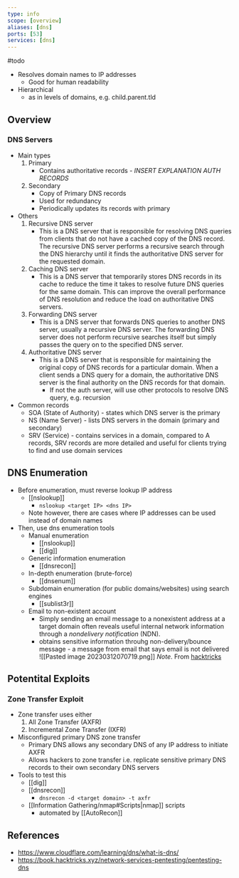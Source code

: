 ```yaml
---
type: info
scope: [overview]
aliases: [dns]
ports: [53]
services: [dns]
---
```


#todo 

- Resolves domain names to IP addresses
	- Good for human readability
- Hierarchical 
	- as in levels of domains, e.g. child.parent.tld

## Overview

### DNS Servers
- Main types
	1. Primary
		- Contains authoritative records - *INSERT EXPLANATION AUTH RECORDS*
	2. Secondary
		- Copy of Primary DNS records
		- Used for redundancy
		- Periodically updates its records with primary
- Others
	1.  Recursive DNS server
		- This is a DNS server that is responsible for resolving DNS queries from clients that do not have a cached copy of the DNS record. The recursive DNS server performs a recursive search through the DNS hierarchy until it finds the authoritative DNS server for the requested domain.
	2.  Caching DNS server
		- This is a DNS server that temporarily stores DNS records in its cache to reduce the time it takes to resolve future DNS queries for the same domain. This can improve the overall performance of DNS resolution and reduce the load on authoritative DNS servers.
	3.  Forwarding DNS server
		- This is a DNS server that forwards DNS queries to another DNS server, usually a recursive DNS server. The forwarding DNS server does not perform recursive searches itself but simply passes the query on to the specified DNS server.
	4.  Authoritative DNS server
		- This is a DNS server that is responsible for maintaining the original copy of DNS records for a particular domain. When a client sends a DNS query for a domain, the authoritative DNS server is the final authority on the DNS records for that domain.
			- If not the auth server, will use other protocols to resolve DNS query, e.g. recursion
- Common records
	- SOA (State of Authority) - states which DNS server is the primary
	- NS (Name Server) - lists DNS servers in the domain (primary and secondary)
	- SRV (Service) - contains services in a domain, compared to A records, SRV records are more detailed and useful for clients trying to find and use domain services

## DNS Enumeration
- Before enumeration, must reverse lookup IP address
	- [[nslookup]]
		- `nslookup <target IP> <dns IP>`
	- Note however, there are cases where IP addresses can be used instead of domain names
- Then, use dns enumeration tools
	- Manual enumeration
		- [[nslookup]]
		- [[dig]]
	- Generic information enumeration
		- [[dnsrecon]]
	- In-depth enumeration (brute-force)
		- [[dnsenum]]
	- Subdomain enumeration (for public domains/websites) using search engines
		- [[sublist3r]]
	- Email to non-existent account
		- Simply sending an email message to a nonexistent address at a target domain often reveals useful internal network information through a _nondelivery notification_ (NDN).
		- obtains sensitive information throuhg non-delivery/bounce message - a message from email that says email is not delivered
			![[Pasted image 20230312070719.png]]
			*Note*. From [hacktricks](https://book.hacktricks.xyz/network-services-pentesting/pentesting-dns#mail-to-nonexistent-account)

## Potentital Exploits
### Zone Transfer Exploit
- Zone transfer uses either
	1. All Zone Transfer (AXFR)
	2. Incremental Zone Transfer (IXFR)
- Misconfigured primary DNS zone transfer
	- Primary DNS allows any secondary DNS of any IP address to initiate AXFR 
	- Allows hackers to zone transfer i.e. replicate sensitive primary DNS records to their own secondary DNS servers
- Tools to test this
	- [[dig]]
	- [[dnsrecon]]
		- `dnsrecon -d <target domain> -t axfr`
	- [[Information Gathering/nmap#Scripts|nmap]] scripts
		- automated by [[AutoRecon]]


## References
- https://www.cloudflare.com/learning/dns/what-is-dns/
- https://book.hacktricks.xyz/network-services-pentesting/pentesting-dns